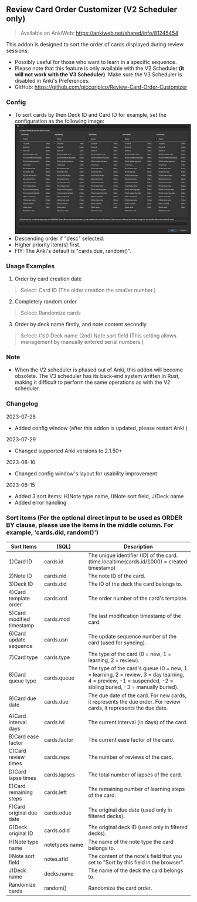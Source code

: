 ## Review Card Order Customizer (V2 Scheduler only)
> Available on AnkiWeb: <a href="https://ankiweb.net/shared/info/81245454" rel="nofollow">https://ankiweb.net/shared/info/81245454</a>

This addon is designed to sort the order of cards displayed during review sessions.

- Possibly useful for those who want to learn in a specific sequence.
- Please note that this feature is only available with the V2 Scheduler <b>(it will not work with the V3 Scheduler)</b>. Make sure the V3 Scheduler is disabled in Anki's Preferences.
- GitHub: <a href="https://github.com/piccoripico/Review-Card-Order-Customizer" rel="nofollow">https://github.com/piccoripico/Review-Card-Order-Customizer</a>

### Config

- To sort cards by their Deck ID and Card ID for example, set the configuration as the following image: <img src="https://github.com/piccoripico/Review-Card-Order-Customizer/raw/main/ConfigWindow.JPG">
- Descending order if "desc" selected.
- Higher priority item(s) first.
- FIY: The Anki's default is "cards.due, random()".

### Usage Examples

1. Order by card creation date  
> Select: Card ID (The older creation the smaller number.)
2. Completely random order  
> Select: Randomize cards  
3. Order by deck name firstly, and note content secondly  
> Select: (1st) Deck name (2nd) Note sort field (This setting allows management by manually entered serial numbers.)  

### Note

- When the V2 scheduler is phased out of Anki, this addon will become obsolete. The V3 scheduler has its back-end system written in Rust, making it difficult to perform the same operations as with the V2 scheduler.

### Changelog

2023-07-28
- Added config window (after this addon is updated, please restart Anki.)

2023-07-29
- Changed supported Anki versions to 2.1.50+

2023-08-10
- Changed config window's layout for usability improvement

2023-08-15
- Added 3 sort items: H)Note type name, I)Note sort field, J)Deck name
- Added error handling

### Sort items (For the optional direct input to be used as ORDER BY clause, please use the items in the middle column. For example, 'cards.did, random()')

|         Sort Items        	|      (SQL)     	|                                                                          Description                                                                          	|
|---------------------------	|----------------	|---------------------------------------------------------------------------------------------------------------------------------------------------------------	|
| 1)Card ID                 	| cards.id       	| The unique identifier (ID) of the card. (time.localtime(cards.id/1000) = created timestamp)                                                                  	|
| 2)Note ID                 	| cards.nid      	| The note ID of the card.                                                                                                                                      	|
| 3)Deck ID                 	| cards.did      	| The ID of the deck the card belongs to.                                                                                                                       	|
| 4)Card template order     	| cards.ord      	| The order number of the card's template.                                                                                                                      	|
| 5)Card modified timestamp 	| cards.mod      	| The last modification timestamp of the card.                                                                                                                  	|
| 6)Card update sequence    	| cards.usn      	| The update sequence number of the card (used for syncing).                                                                                                   	|
| 7)Card type               	| cards.type     	| The type of the card (0 = new, 1 = learning, 2 = review).                                                                                                    	|
| 8)Card queue type         	| cards.queue    	| The type of the card's queue (0 = new, 1 = learning, 2 = review, 3 = day learning, 4 = preview,  -1 = suspended, -2 = sibling buried, -3 = manually buried). 	|
| 9)Card due date           	| cards.due      	| The due date of the card. For new cards, it represents the due order. For review cards, it represents the due date.                                         	|
| A)Card interval days      	| cards.ivl      	| The current interval (in days) of the card.                                                                                                                   	|
| B)Card ease factor        	| cards.factor   	| The current ease factor of the card.                                                                                                                          	|
| C)Card review times       	| cards.reps     	| The number of reviews of the card.                                                                                                                            	|
| D)Card lapse times        	| cards.lapses   	| The total number of lapses of the card.                                                                                                                       	|
| E)Card remaining steps    	| cards.left     	| The remaining number of learning steps of the card.                                                                                                           	|
| F)Card original due date  	| cards.odue     	| The original due date (used only in filtered decks).                                                                                                          	|
| G)Deck original ID        	| cards.odid     	| The original deck ID (used only in filtered decks).                                                                                                           	|
| H)Note type name          	| notetypes.name 	| The name of the note type the card belongs to.                                                                                                                	|
| I)Note sort field         	| notes.sfld     	| The content of the note's field that you set to "Sort by this field in the browser".                                                                         	|
| J)Deck name               	| decks.name     	| The name of the deck the card belongs to.                                                                                                                     	|
| Randomize cards           	| random()       	| Randomize the card order.                                                                                                                                     	|
